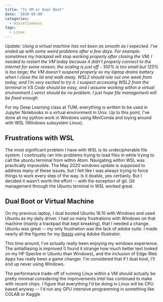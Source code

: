 ```yaml
---
title: "To VM or Dual Boot"
date: '2020-05-08'
categories:
  - miscellaneous
tags:
  - Linux
---
```


*Update: Using a virtual machine has not been as smooth as I expected. I've ended up with some weird problems after a few days. For example: sometimes my trackpad will stop working properly after closing the VM; I needed to restart the VM today because it didn't properly connect to the internet for some reason; the scaling is just off - 100% is too small but 125% is too large; the VM doesn't suspend properly so my laptop drains battery when I close the lid and walk away. WSL2 should role out one week from today, and I'm very excited to try it. I suspect accessing WSL2 from the terminal in VS Code should be easy, and I assume working within a virtual environment (.venv) should be no problem. I just hope file management will be fixed enough*

For my Deep Learning class at TUM, everything is written to be used in Jupyter Notebooks in a virtual environment in Unix. Up to this point, I've done all my python work in Windows using MiniConda and toying around with WSL (Windows subsystem Linux). 

## Frustrations with WSL
The most significant problem I have with WSL is its undecipherable file system. I continually ran into problems trying to load files in while trying to call the ubuntu terminal from within Atom. Navigating within WSL was pracitcally impossible. The May 2020 windows update is supposed to address many of these issues, but I felt like I was always trying to force things to work every step of the way. Is it doable, yes certianly. But I decided it wasn't worth the effort -- with the exception of git. Git management through the Ubuntu terminal in WSL worked great.

## Dual Boot or Virtual Machine
On my previous laptop, I dual booted Ubuntu 18.10 with Windows and used Ubuntu as my daily driver. I had so many frustrations with Windows on that machine (mainly a trackpad that kept breaking), that I needed a change. Ubuntu was great -- my only frustration was the lack of adobe suite. I made nearly all the figures for my [thesis](https://github.com/jthaller/Diplomarbeit) using Adobe Illustrator.

This time around, I've actually really been enjoying my windows experience. The antialliasing is improved (I found it strange how much better text looked on my HP Spectre in Ubuntu than Windows), and the inclusion of Edge Web Apps has really been a game changer. I'm considered that if I dual boot, I'll end up never using Windows.

The performance trade-off of running Linux within a VM should actually be pretty minimal considering the improvements intel has continued to make with recent chips. I figure that everything I'd be doing in Linux will be CPU based anyway -- I'd run any GPU intensive programming in something like COLAB or Kaggle


